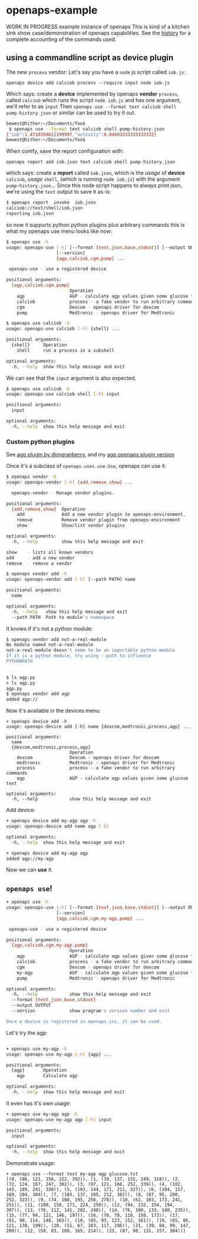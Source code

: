 # openaps-example
WORK IN PROGRESS example instance of openaps
This is kind of a kitchen sink show case/demonstration of openaps capabilities.
See the [history](https://github.com/bewest/openaps-example/commits/master)
for a complete accounting of the commands used.

##  using a commandline script as device plugin

The new `process` vendor:
Let's say you have a `node` js script called `iob.js`:

    openaps device add calciob process --require input node iob.js

Which says: create a **device** implemented by openaps **vendor**
`process`, called `calciob` which runs the script
`node iob.js` and has one argument, we'll refer to as `input` Then
`openaps use --format text calciob shell pump-history.json` or
similar can be used to try it out.

```bash
bewest@hither:~/Documents/foo$
 $ openaps use --format text calciob shell pump-history.json 
{"iob":1.4710394611199997,"activity":0.04893333333333332}
bewest@hither:~/Documents/foo$
```

When comfy, save the report configuration with:

    openaps report add iob.json text calciob shell pump-history.json

which says: create a **report** called `iob.json`, which is the
_usage_ of **device** `calciob`, _usage_ `shell`, (which is running
`node iob.js`) with the argument `pump-history.json`... Since this
node script happens to always print json, we're using the `text` output
to save it as-is:

```bash
$ openaps report  invoke  iob.json 
calciob://text/shell/iob.json
reporting iob.json
```

so now it supports python python plugins plus arbitrary commands 
this is what my openaps use menu looks like now:
```bash
$ openaps use -h
usage: openaps-use [-h] [--format {text,json,base,stdout}] [--output OUTPUT]
                   [--version]
                   {agp,calciob,cgm,pump} ...

 openaps-use - use a registered device

positional arguments:
  {agp,calciob,cgm,pump}
                        Operation
    agp                 AGP - calculate agp values given some glucose text
    calciob             process - a fake vendor to run arbitrary commands
    cgm                 Dexcom - openaps driver for dexcom
    pump                Medtronic - openaps driver for Medtronic
```

```bash
$ openaps use calciob -h
usage: openaps-use calciob [-h] {shell} ...

positional arguments:
  {shell}     Operation
    shell     run a process in a subshell

optional arguments:
  -h, --help  show this help message and exit
```

We can see that the `input` argument is also expected.

```bash
$ openaps use calciob -h
usage: openaps-use calciob shell [-h] input

positional arguments:
  input

optional arguments:
  -h, --help  show this help message and exit
```


### Custom python plugins

See [agp plugin by @mgranberry](https://gist.github.com/mgranberry/afde7373ed756e538dad),
and my [agp openaps plugin
version](https://github.com/bewest/openaps-example/blob/master/agp.py)

Once it's a subclass of `openaps.uses.use.Use`, openaps can use it:

```bash
$ openaps vendor -h
usage: openaps-vendor [-h] {add,remove,show} ...

  openaps-vendor - Manage vendor plugins.

positional arguments:
  {add,remove,show}  Operation
    add              Add a new vendor plugin to openaps-environment.
    remove           Remove vendor plugin from openaps-environment
    show             Show/list vendor plugins

optional arguments:
  -h, --help         show this help message and exit

show    - lists all known vendors
add     - add a new vendor
remove  - remove a vendor
```


```bash
$ openaps vendor add -h
usage: openaps-vendor add [-h] [--path PATH] name

positional arguments:
  name

optional arguments:
  -h, --help   show this help message and exit
  --path PATH  Path to module's namespace
```

It knows if it's not a python module:

```bash
$ openaps vendor add not-a-real-module
No module named not-a-real-module
not-a-real-module doesn't seem to be an importable python module
If it is a python module, try using --path to influence
PYTHONPATH
      
```

```bash
$ ls agp.py
+ ls agp.py
agp.py
$ openaps vendor add agp
added agp://
```

Now it's available in the devices menu:

```
+ openaps device add -h
usage: openaps-device add [-h] name {dexcom,medtronic,process,agp} ...

positional arguments:
  name
  {dexcom,medtronic,process,agp}
                        Operation
    dexcom              Dexcom - openaps driver for dexcom
    medtronic           Medtronic - openaps driver for Medtronic
    process             process - a fake vendor to run arbitrary commands
    agp                 AGP - calculate agp values given some glucose text

optional arguments:
  -h, --help            show this help message and exit
```


Add device:

```bash
+ openaps device add my-agp agp -h
usage: openaps-device add name agp [-h]

optional arguments:
  -h, --help  show this help message and exit

+ openaps device add my-agp agp
added agp://my-agp
```

Now we can **use** it.

## `openaps use`!

```bash
+ openaps use -h
usage: openaps-use [-h] [--format {text,json,base,stdout}] [--output OUTPUT]
                   [--version]
                   {agp,calciob,cgm,my-agp,pump} ...

 openaps-use - use a registered device

positional arguments:
  {agp,calciob,cgm,my-agp,pump}
                        Operation
    agp                 AGP - calculate agp values given some glucose text
    calciob             process - a fake vendor to run arbitrary commands
    cgm                 Dexcom - openaps driver for dexcom
    my-agp              AGP - calculate agp values given some glucose text
    pump                Medtronic - openaps driver for Medtronic

optional arguments:
  -h, --help            show this help message and exit
  --format {text,json,base,stdout}
  --output OUTPUT
  --version             show program's version number and exit

Once a device is registered in openaps.ini, it can be used.
```

Let's try the agp:

```bash

+ openaps use my-agp -h
usage: openaps-use my-agp [-h] {agp} ...

positional arguments:
  {agp}       Operation
    agp       Calculate agp

optional arguments:
  -h, --help  show this help message and exit
```

It even has it's own usage:
```bash
+ openaps use my-agp agp -h
usage: openaps-use my-agp agp [-h] input

positional arguments:
  input

optional arguments:
  -h, --help  show this help message and exit
```

Demonstrate usage:

```
+ openaps use --format text my-agp agp glucose.txt
[(0, (86, 121, 156, 222, 392)), (1, (39, 137, 155, 249, 318)), (2, (72, 124, 167, 247, 302)), (3, (97, 121, 168, 252, 339)), (4, (102, 143, 189, 241, 338)), (5, (103, 144, 171, 211, 327)), (6, (104, 157, 169, 204, 304)), (7, (103, 137, 185, 212, 302)), (8, (87, 95, 200, 252, 323)), (9, (74, 108, 195, 256, 278)), (10, (62, 103, 173, 241, 251)), (11, (100, 150, 171, 224, 250)), (12, (94, 132, 154, 194, 307)), (13, (76, 112, 141, 202, 248)), (14, (76, 100, 133, 180, 235)), (15, (77, 94, 121, 146, 197)), (16, (70, 78, 118, 150, 173)), (17, (61, 90, 114, 148, 163)), (18, (85, 93, 123, 152, 161)), (19, (65, 86, 121, 138, 199)), (20, (51, 67, 103, 117, 296)), (21, (39, 84, 99, 147, 289)), (22, (59, 83, 109, 165, 214)), (23, (87, 98, 131, 157, 304))]
```


